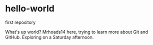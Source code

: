 # hello-world
first repository

What's up world? Mrhoads14 here, trying to learn more about Git and GitHub.
Exploring on a Saturday afternoon.
